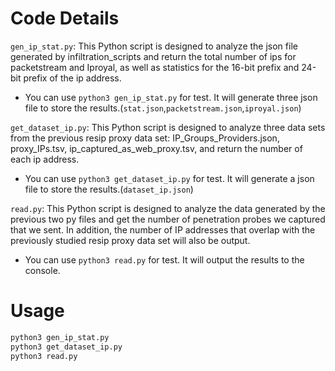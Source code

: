# Code Details

`gen_ip_stat.py`: This Python script is designed to analyze the json file generated by infiltration_scripts and return the total number of ips for packetstream and Iproyal, as well as statistics for the 16-bit prefix and 24-bit prefix of the ip address.
   + You can use `python3 gen_ip_stat.py` for test. It will generate three json file to store the results.(`stat.json`,`packetstream.json`,`iproyal.json`)

`get_dataset_ip.py`: This Python script is designed to analyze three data sets from the previous resip proxy data set: IP_Groups_Providers.json, proxy_IPs.tsv, ip_captured_as_web_proxy.tsv, and return the number of each ip address.
   + You can use `python3 get_dataset_ip.py` for test. It will generate a json file to store the results.(`dataset_ip.json`)

`read.py`: This Python script is designed to analyze the data generated by the previous two py files and get the number of penetration probes we captured that we sent. In addition, the number of IP addresses that overlap with the previously studied resip proxy data set will also be output.
   + You can use `python3 read.py` for test. It will output the results to the console.


# Usage

```bash
python3 gen_ip_stat.py
python3 get_dataset_ip.py
python3 read.py
```


<!-- **Notes**:
+ You can get help by using `-h` option, e.g., `python3 time_machine.py -h`.
+ `config_template.yaml` should be updated, especially `provider` field.
+ `--alive_seed_file` should be provided by a file with domains you want to snapshot.
+ Option `--data_dir` is prioritized over the `data_dir` field in `config_template.yaml`.
+ You can select the step(s) you want `time_machine_pipeline.py` to do by option `--steps`. -->